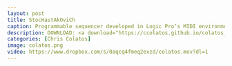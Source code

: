 ```yaml
---
layout: post
title: StocHastAkOviCh
caption: Programmable sequencer developed in Logic Pro’s MIDI environment. Probability distribution autocomposer functionality with Dmitri Shostakovich homage-scale constraint. Controls for independent and global pitch and velocity, independent and vector linear pitch and modulation, independent and global note on/off, and quick-drum sequencer.
description: DOWNLOAD: <a download="https://ccolatos.github.io/colatos_logic_step_sequencer.zip"> 
categories: [Chris Colatos]
image: colatos.png
video: https://www.dropbox.com/s/0aqcq4fmeq2exzd/colatos.mov?dl=1
---
```

